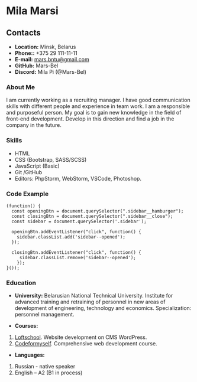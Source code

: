 # Mila Marsi

## Contacts
* **Location:** Minsk, Belarus
* **Phone::** +375 29 111-11-11
* **E-mail:** mars.bntu@gmail.com
* **GitHub:** Mars-Bel
* **Discord:** Mila Pi (@Mars-Bel)


### About Me
I am currently working as a recruiting manager. I have good communication skills with different people and experience in team work. I am a responsible and purposeful person. My goal is to gain new knowledge in the field of front-end development. Develop in this direction and find a job in the company in the future.

### Skills
* HTML
* CSS (Bootstrap, SASS/SCSS)
* JavaScript (Basic)
* Git /GitHub
* Editors: PhpStorm, WebStorm, VSCode, Photoshop.


### Code Example

```
(function() {
  const openingBtn = document.querySelector(".sidebar__hamburger");
  const closingBtn = document.querySelector(".sidebar__close");
  const sidebar = document.querySelector('.sidebar');
  
  openingBtn.addEventListener("click", function() {
    sidebar.classList.add('sidebar--opened');
  });
  
  closingBtn.addEventListener("click", function() {
     sidebar.classList.remove('sidebar--opened');
    });
}());
```

### Education

* **University:**
Belarusian National Technical University. Institute for advanced training and retraining of personnel in new areas of development of engineering, technology and economics. Specialization: personnel management.

* **Courses:**
1. [Loftschool](https://loftschool.com/). Website development on CMS WordPress.
2. [Codeformyself](https://codeformyself.com/). Comprehensive web development course.

* **Languages:**
1. Russian - native speaker
2.	English – A2 (B1 in process)